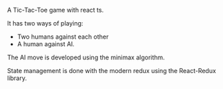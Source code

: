 A Tic-Tac-Toe game with react ts.

It has two ways of playing:

-   Two humans against each other
-   A human against AI.

The AI move is developed using the minimax algorithm.

State management is done with the modern redux using the React-Redux library.
